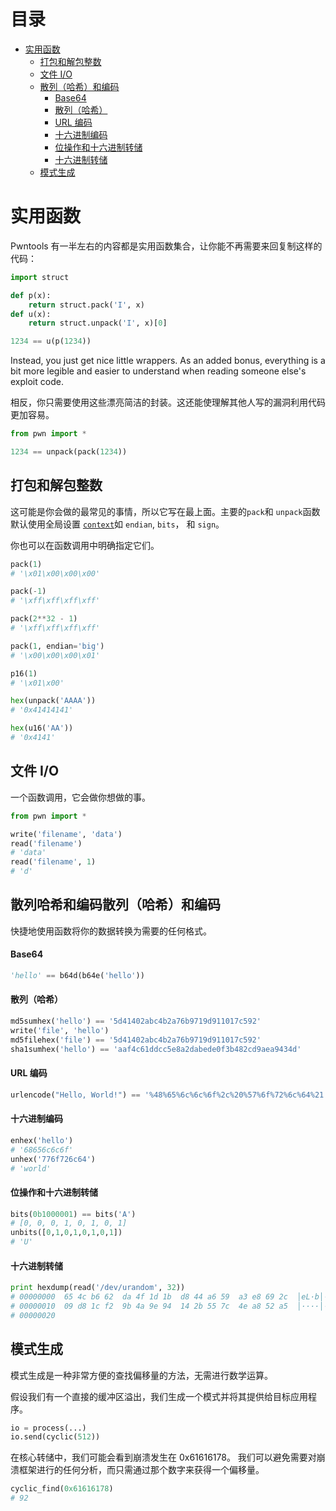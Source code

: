 目录
=================

  * [实用函数](#实用函数)
    * [打包和解包整数](#打包和解包整数)
    * [文件 I/O](##文件-io)
    * [散列（哈希）和编码](#散列哈希和编码)
        * [Base64](#base64)
        * [散列（哈希）](#散列哈希)
        * [URL 编码](#url-编码)
        * [十六进制编码](#十六进制编码)
        * [位操作和十六进制转储](#位操作和十六进制转储)
        * [十六进制转储](#十六进制转储)
    * [模式生成](#模式生成)

# 实用函数

Pwntools 有一半左右的内容都是实用函数集合，让你能不再需要来回复制这样的代码：

```py
import struct

def p(x):
    return struct.pack('I', x)
def u(x):
    return struct.unpack('I', x)[0]

1234 == u(p(1234))
```

Instead, you just get nice little wrappers.  As an added bonus, everything is a bit more legible and easier to understand when reading someone else's exploit code.

相反，你只需要使用这些漂亮简洁的封装。这还能使理解其他人写的漏洞利用代码更加容易。 

```py
from pwn import *

1234 == unpack(pack(1234))
```

## 打包和解包整数

这可能是你会做的最常见的事情，所以它写在最上面。主要的`pack`和 `unpack`函数默认使用全局设置 [`context`](https://github.com/Gallopsled/pwntools-tutorial/blob/master/context.md)如 `endian`,  `bits`， 和 `sign`。

你也可以在函数调用中明确指定它们。 

```py
pack(1)
# '\x01\x00\x00\x00'

pack(-1)
# '\xff\xff\xff\xff'

pack(2**32 - 1)
# '\xff\xff\xff\xff'

pack(1, endian='big')
# '\x00\x00\x00\x01'

p16(1)
# '\x01\x00'

hex(unpack('AAAA'))
# '0x41414141'

hex(u16('AA'))
# '0x4141'
```

## 文件 I/O

一个函数调用，它会做你想做的事。 

```py
from pwn import *

write('filename', 'data')
read('filename')
# 'data'
read('filename', 1)
# 'd'
```

## 散列哈希和编码散列（哈希）和编码

快捷地使用函数将你的数据转换为需要的任何格式。 

#### Base64

```py
'hello' == b64d(b64e('hello'))
```

#### 散列（哈希）

```py
md5sumhex('hello') == '5d41402abc4b2a76b9719d911017c592'
write('file', 'hello')
md5filehex('file') == '5d41402abc4b2a76b9719d911017c592'
sha1sumhex('hello') == 'aaf4c61ddcc5e8a2dabede0f3b482cd9aea9434d'
```

#### URL 编码

```py
urlencode("Hello, World!") == '%48%65%6c%6c%6f%2c%20%57%6f%72%6c%64%21'
```

#### 十六进制编码

```py
enhex('hello')
# '68656c6c6f'
unhex('776f726c64')
# 'world'
```

#### 位操作和十六进制转储

```py
bits(0b1000001) == bits('A')
# [0, 0, 0, 1, 0, 1, 0, 1]
unbits([0,1,0,1,0,1,0,1])
# 'U'
```

#### 十六进制转储

```py
print hexdump(read('/dev/urandom', 32))
# 00000000  65 4c b6 62  da 4f 1d 1b  d8 44 a6 59  a3 e8 69 2c  │eL·b│·O··│·D·Y│··i,│
# 00000010  09 d8 1c f2  9b 4a 9e 94  14 2b 55 7c  4e a8 52 a5  │····│·J··│·+U|│N·R·│
# 00000020
```

## 模式生成

模式生成是一种非常方便的查找偏移量的方法，无需进行数学运算。 

假设我们有一个直接的缓冲区溢出，我们生成一个模式并将其提供给目标应用程序。 

```py
io = process(...)
io.send(cyclic(512))
```

在核心转储中，我们可能会看到崩溃发生在 0x61616178。  我们可以避免需要对崩溃框架进行的任何分析，而只需通过那个数字来获得一个偏移量。 

```py
cyclic_find(0x61616178)
# 92
```
